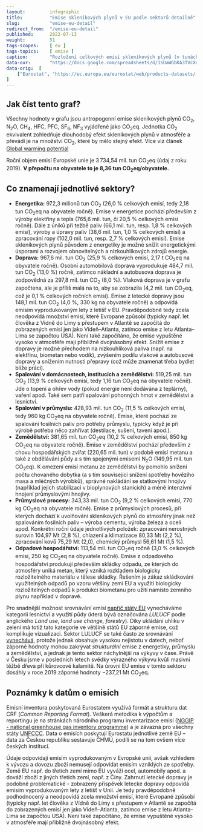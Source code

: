 ```yaml
---
layout:         infographic
title:          "Emise skleníkových plynů v EU podle sektorů detailně"
slug:           "emise-eu-detail"
redirect_from:  "/emise-eu-detail"
published:      2022-07-13
weight:         51
tags-scopes:    [ eu ]
tags-topics:    [ emise ]
caption:        "Rozložení celkových emisí skleníkových plynů (v tunách CO<sub>2</sub> ekvivalentu) v EU za rok 2019 v jednotlivých sektorech lidské činnosti. Roční objem emisí Evropské unie je 3&thinsp;734,54 mil. tun (údaj z roku 2019). V přepočtu na obyvatele to je 8,36 tun CO<sub>2</sub>eq/obyvatele."
data-our:       "https://docs.google.com/spreadsheets/d/1SUaWGbKA3TVcXd-ZXH0zNXVZGikcX8iTPJTzGihubHQ/edit?usp=sharing"
data-orig:  [   
    ["Eurostat", "https://ec.europa.eu/eurostat/web/products-datasets/-/ENV_AIR_GGE"]
]
---
```


## Jak číst tento graf?

Všechny hodnoty v grafu jsou <glossary id="antropogennisklenikoveplyny">antropogenní emise</glossary> skleníkových plynů CO<sub>2</sub>, N<sub>2</sub>O, CH<sub>4</sub>, HFC, PFC, SF<sub>6</sub>, NF<sub>3</sub> vyjádřené jako <glossary id="co2eq">CO<sub>2</sub>eq</glossary>. Jednotka CO<sub>2</sub> ekvivalent zohledňuje dlouhodobý efekt skleníkových plynů v atmosféře a převádí je na množství CO<sub>2</sub>, které by mělo stejný efekt. Více viz článek [Global warming potential](https://en.wikipedia.org/wiki/Global_warming_potential)

Roční objem emisí Evropské unie je 3&thinsp;734,54 mil. tun CO<sub>2</sub>eq (údaj z roku 2019). __V přepočtu na obyvatele to je 8,36 tun CO<sub>2</sub>eq/obyvatele.__

## Co znamenají jednotlivé sektory?

* __Energetika:__ 972,3 milionů tun CO<sub>2</sub> (26,0 % celkových emisí, tedy 2,18 tun CO<sub>2</sub>eq na obyvatele ročně). Emise v energetice pochází především z výroby elektřiny a tepla (765,6 mil. tun, či 20,5 % celkových emisí ročně). Dále z úniků při težbě paliv (66,1 mil. tun, resp. 1,8 % celkových emisí), výroby a úpravy paliv (38,6 mil. tun, 1,0 % celkových emisí) a zpracování ropy (102,0 mil. tun, resp. 2,7 % celkových emisí). Emise skleníkových plynů původem z energetiky je možné snížit energetickými úsporami a rozvojem obnovitelných a nízkouhlíkových zdrojů energie.
* __Doprava:__ 967,6 mil. tun CO<sub>2</sub> (25,9 % celkových emisí, 2,17 t CO<sub>2</sub>eq na obyvatele ročně). Osobní automobilová doprava vyprodukuje 484,7 mil. tun CO<sub>2</sub> (13,0 %) ročně, zatímco nákladní a autobusová doprava je zodpovědná za 297,8 mil. tun CO<sub>2</sub> (8,0 %). Vlaková doprava je v grafu započtena, ale je příliš malá na to, aby se zobrazila (4,2 mil. tun CO<sub>2</sub>eq, což je 0,1 % celkových ročních emisí). Emise z letecké dopravy jsou 148,1 mil. tun CO<sub>2</sub> (4,0 %, 330 kg na obyvatele ročně) a odpovídá emisím vyprodukovaným lety z letišť v EU. Pravděpodobně tedy zcela neodpovídá množství emisí, které Evropané způsobí (typicky např. let člověka z Vídně do Limy s přestupem v Atlantě se započítá do zobrazených emisí jen jako Vídeň–Atlanta, zatímco emise z letu Atlanta–Lima se započtou USA). Není také započítáno, že emise vypuštěné vysoko v atmosféře mají přibližně dvojnásobný efekt. Snížit emise z dopravy je možné přechodem na nízkouhlíková paliva (např. na elektřinu, biometan nebo vodík), zvýšením podílu vlakové a autobusové dopravy a snížením nutnosti přepravy (což může znamenat třeba bydlet blíže práci).
* __Spalování v domácnostech, institucích a zemědělství:__ 519,25 mil. tun CO<sub>2</sub> (13,9 % celkových emisí, tedy 1,16 tun CO<sub>2</sub>eq na obyvatele ročně). Jde o topení a ohřev vody (pokud energie není dodávána z teplárny), vaření apod. Také sem patří spalování pohonných hmot v zemědělství a lesnictví.
* __Spalování v průmyslu:__ 428,93 mil. tun CO<sub>2</sub> (11,5 % celkových emisí, tedy 960 kg CO<sub>2</sub>eq na obyvatele ročně). Emise, které pochází ze spalování fosilních paliv pro potřeby průmyslu, typicky když je při výrobě potřeba něco zahřívat (destilace, sušení, tavení apod.).
* __Zemědělství:__ 381,65 mil. tun CO<sub>2</sub>eq (10,2 % celkových emisí, 850 kg CO<sub>2</sub>eq na obyvatele ročně). Emise v zemědělství pochází především z chovu hospodářských zvířat (220,65 mil. tun) v podobě emisí metanu a také z obdělávání půdy a s tím spojenými emisemi N<sub>2</sub>O (149,95 mil. tun CO<sub>2</sub>eq). K omezení emisí metanu ze zemědělství by pomohlo snížení počtu chovaného dobytka (a s tím související snížení spotřeby hovězího masa a mléčných výrobků), správné nakládání se statkovými hnojivy (například jejich stabilizací v bioplynových stanicích) a méně intenzivní hnojení průmyslovými hnojivy.
* __Průmyslové procesy:__ 343,33 mil. tun CO<sub>2</sub> (9,2 % celkových emisí, 770 kg CO<sub>2</sub>eq na obyvatele ročně). Emise z průmyslových procesů, při kterých dochází k uvolňování skleníkových plynů do atmosféry jinak než spalováním fosilních paliv – výroba cementu, výroba železa a oceli apod. Konkrétní roční údaje jednotlivých položek: zpracování nerostných surovin 104,97 Mt (2,8 %), chlazení a klimatizace 80,33 Mt (2,2 %), zpracování kovů 75,29 Mt (2,0), chemický průmysl 56,61 Mt (1,5 %).
* __Odpadové hospodářství:__ 113,54 mil. tun CO<sub>2</sub>eq ročně (3,0 % celkových emisí, 250 kg CO<sub>2</sub>eq na obyvatele ročně). Emise z odpadového hospodářství produkují především skládky odpadu, ze kterých do atmosféry uniká metan, který vzniká rozkladem biologicky rozložitelného materiálu v tělese skládky. Řešením je zákaz skládkování využitelných odpadů po vzoru většiny zemí EU a využití biologicky rozložitelných odpadů k produkci biometanu pro užití namísto zemního plynu například v dopravě.

Pro snadnější možnost srovnávání emisí [napříč státy EU](/infografiky/emise-vybrane-staty) vynecháváme kategorii lesnictví a využití půdy (která bývá označována _LULUCF_ podle anglického _Land use, land use change, forestry_). Díky ukládání uhlíku v zeleni má totiž tato kategorie ve většině států EU záporné emise, což komplikuje vizualizaci. Sektor LULUCF se také často ze srovnávání [vynechává](https://climateactiontracker.org/methodology/indc-ratings-and-lulucf/), protože jednak obsahuje vysokou nejistotu v datech, neboť záporné hodnoty mohou zakrývat _strukturální_ emise z energetiky, průmyslu a zemědělství, a jednak je tento sektor náchylnější na výkyvy v čase. Právě v Česku jsme v posledních letech svědky výrazného výkyvu kvůli masivní těžbě dřeva při kůrovcové kalamitě. Na úrovni EU emise v tomto sektoru dosáhly v roce 2019 záporné hodnoty −237,21 Mt CO<sub>2</sub>eq.

## Poznámky k datům o emisích

Emisní inventura poskytovaná Eurostatem využívá formát a strukturu dat CRF (_Common Reporting Format_). Veškerá metodika k výpočtům a reportingu je na stránkách národního programu inventarizace emisí ([NGGIP - national greenhouse gas inventory programme](https://www.ipcc-nggip.iges.or.jp/)) a je závazná pro všechny státy [UNFCCC](https://cs.wikipedia.org/wiki/R%C3%A1mcov%C3%A1_%C3%BAmluva_OSN_o_zm%C4%9Bn%C4%9B_klimatu). Data o emisích poskytují Eurostatu jednotlivé země EU – data za Českou republiku sestavuje ČHMÚ, podílí se na tom ovšem více českých institucí.

Údaje odpovídají emisím vyprodukovaným v Evropské unii, avšak vzhledem k vývozu a dovozu zboží nemusejí odpovídat emisím vzniklých ze spotřeby. Země EU např. do třetích zemí mimo EU vyváží ocel, automobily apod. a dováží zboží z jiných třetích zemí, např. z Číny. Zahrnutí letecké dopravy je podobně problematické - zobrazený příspěvek letecké dopravy odpovídá emisím vyprodukovaným lety z letišť v Unii. Je tedy pravděpodobně podhodnocený a neodpovídá zcela množství emisí, které Evropané způsobí (typicky např. let člověka z Vídně do Limy s přestupem v Atlantě se započítá do zobrazených emisí jen jako Vídeň–Atlanta, zatímco emise z letu Atlanta–Lima se započtou USA). Není také započítáno, že emise vypuštěné vysoko v atmosféře mají přibližně dvojnásobný efekt.
